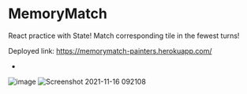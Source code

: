 # MemoryMatch

React practice with State! Match corresponding tile in the fewest turns! 

Deployed link: https://memorymatch-painters.herokuapp.com/

-

![image](https://user-images.githubusercontent.com/85463607/142034379-35fa5ec6-7ef5-4efc-a248-66c674420a5b.png)
![Screenshot 2021-11-16 092108](https://user-images.githubusercontent.com/85463607/142034410-a20ddf1c-b5b6-4289-b226-371a914d8cf7.png)
